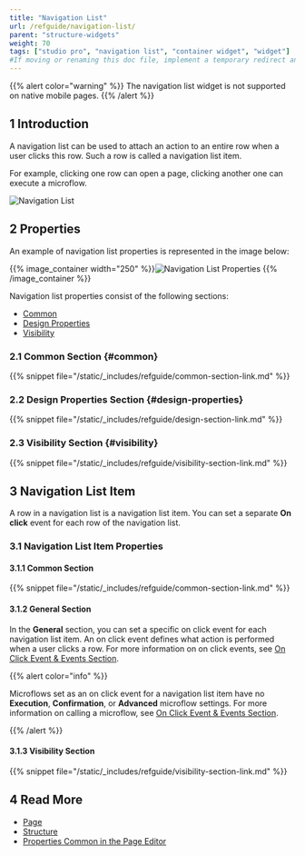 ```yaml
---
title: "Navigation List"
url: /refguide/navigation-list/
parent: "structure-widgets"
weight: 70
tags: ["studio pro", "navigation list", "container widget", "widget"]
#If moving or renaming this doc file, implement a temporary redirect and let the respective team know they should update the URL in the product. See Mapping to Products for more details.
---
```


{{% alert color="warning" %}}
The navigation list widget is not supported on native mobile pages.
{{% /alert %}}

## 1 Introduction

A navigation list can be used to attach an action to an entire row when a user clicks this row. Such a row is called a navigation list item. 

For example, clicking one row can open a page, clicking another one can execute a microflow. 

![Navigation List](/attachments/refguide/modeling/pages/structure-widgets/navigation-list/navigation-list.png)

## 2 Properties

An example of navigation list properties is represented in the image below:

{{% image_container width="250" %}}![Navigation List Properties](/attachments/refguide/modeling/pages/structure-widgets/navigation-list/navigation-list-properties.png)
{{% /image_container %}}

Navigation list properties consist of the following sections:

* [Common](#common)
* [Design Properties](#design-properties)
* [Visibility](#visibility)

### 2.1 Common Section {#common}

{{% snippet file="/static/_includes/refguide/common-section-link.md" %}}

### 2.2 Design Properties Section {#design-properties}

{{% snippet file="/static/_includes/refguide/design-section-link.md" %}} 

### 2.3 Visibility Section {#visibility}

{{% snippet file="/static/_includes/refguide/visibility-section-link.md" %}}

## 3 Navigation List Item

A row in a navigation list is a navigation list item. You can set a separate **On click** event for each row of the navigation list. 

### 3.1 Navigation List Item Properties

#### 3.1.1 Common Section

{{% snippet file="/static/_includes/refguide/common-section-link.md" %}}

#### 3.1.2 General Section

In the **General** section, you can set a specific on click event for each navigation list item. An on click event defines what action is performed when a user clicks a row. For more information on on click events, see [On Click Event & Events Section](/refguide/on-click-event/).

{{% alert color="info" %}}

Microflows set as an on click event for a navigation list item have no **Execution**, **Confirmation**, or **Advanced** microflow settings. For more information on calling a microflow, see [On Click Event & Events Section](/refguide/on-click-event/#call-microflow). 

{{% /alert %}}

#### 3.1.3 Visibility Section

{{% snippet file="/static/_includes/refguide/visibility-section-link.md" %}}

## 4 Read More

* [Page](/refguide/page/)
* [Structure](/refguide/structure-widgets/)
* [Properties Common in the Page Editor](/refguide/common-widget-properties/)
